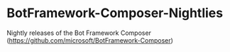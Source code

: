 # BotFramework-Composer-Nightlies
Nightly releases of the Bot Framework Composer (https://github.com/microsoft/BotFramework-Composer)
